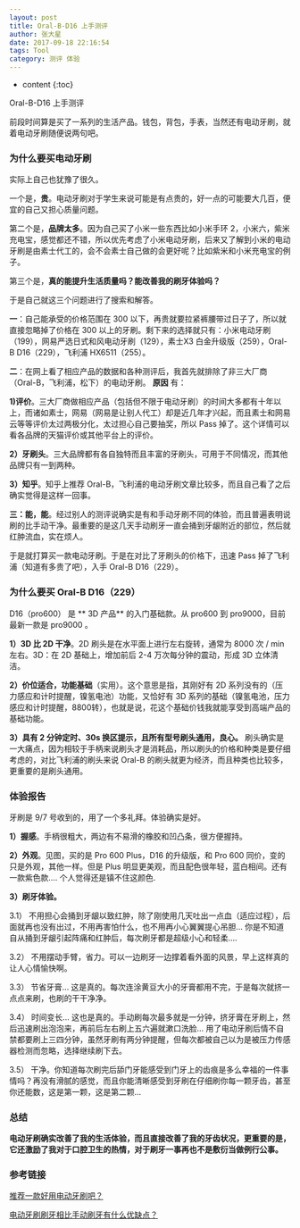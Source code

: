 ```yaml
---
layout: post
title: Oral-B-D16 上手测评
author: 张大星
date: 2017-09-18 22:16:54
tags: Tool
category: 测评 体验
---
```


* content
{:toc}

Oral-B-D16 上手测评






前段时间算是买了一系列的生活产品。钱包，背包，手表，当然还有电动牙刷，就着电动牙刷随便说两句吧。

### 为什么要买电动牙刷

实际上自己也犹豫了很久。

一个是，**贵**。电动牙刷对于学生来说可能是有点贵的，好一点的可能要大几百，便宜的自己又担心质量问题。

第二个是，**品牌太多**。因为自己买了小米一些东西比如小米手环 2，小米六，紫米充电宝，感觉都还不错，所以优先考虑了小米电动牙刷，后来又了解到小米的电动牙刷是由素士代工的，会不会素士自己做的会更好呢？比如紫米和小米充电宝的例子。

第三个是，**真的能提升生活质量吗？能改善我的刷牙体验吗？**  

于是自己就这三个问题进行了搜索和解答。

**一**：自己能承受的价格范围在 300 以下，再贵就要拉紧裤腰带过日子了，所以就直接忽略掉了价格在 300 以上的牙刷。剩下来的选择就只有：小米电动牙刷（199），网易严选日式和风电动牙刷（129），素士X3 白金升级版（259），Oral-B D16（229），飞利浦 HX6511（255）。

**二**：在网上看了相应产品的数据和各种测评后，我首先就排除了非三大厂商（Oral-B，飞利浦，松下）的电动牙刷。
**原因** 有：  

**1)评价**。三大厂商做相应产品（包括但不限于电动牙刷）的时间大多都有十年以上，而诸如素士，网易（网易是让别人代工）却是近几年才兴起，而且素士和网易云等等评价太过两极分化，太过担心自己要抽奖，所以 Pass 掉了。这个详情可以看各品牌的天猫评价或其他平台上的评价。  

**2）牙刷头**。三大品牌都有各自独特而且丰富的牙刷头，可用于不同情况，而其他品牌只有一到两种。  

**3）知乎**。知乎上推荐 Oral-B，飞利浦的电动牙刷文章比较多，而且自己看了之后确实觉得是这样一回事。  

**三：能，能**。经过别人的测评说确实是有和手动牙刷不同的体验，而且普遍表明说刷的比手动干净。最重要的是这几天手动刷牙一直会捅到牙龈附近的部位，然后就红肿流血，实在烦人。

于是就打算买一款电动牙刷。于是在对比了牙刷头的价格下，迅速 Pass 掉了飞利浦（知道有多贵了吧），入手 Oral-B D16（229）。

### 为什么要买 Oral-B D16（229）

D16（pro600） 是 ** 3D 产品** 的入门基础款。从 pro600 到 pro9000，目前最新一款是 pro9000 。

**1）3D 比 2D 干净**。2D 刷头是在水平面上进行左右旋转，通常为 8000 次 / min 左右。3D：在 2D 基础上，增加前后 2-4 万次每分钟的震动，形成 3D 立体清洁。

**2）价位适合，功能基础**（实用）。这个意思是指，其刚好有 2D 系列没有的（压力感应和计时提醒，镍氢电池）功能，又恰好有 3D 系列的基础（镍氢电池，压力感应和计时提醒，8800转），也就是说，花这个基础价钱我就能享受到高端产品的基础功能。

**3）具有 2 分钟定时、30s 换区提示，且所有型号刷头通用，良心。** 刷头确实是一大痛点，因为相较于手柄来说刷头才是消耗品，所以刷头的价格和种类是要仔细考虑的，对比飞利浦的刷头来说 Oral-B 的刷头就更为经济，而且种类也比较多，更重要的是刷头通用。

### 体验报告

牙刷是 9/7 号收到的，用了一个多礼拜。体验确实是好。

**1）握感**。手柄很粗大，两边有不易滑的橡胶和凹凸条，很方便握持。  

**2）外观**。见图，买的是 Pro 600 Plus，D16 的升级版，和 Pro 600 同价，变的只是外观，其他一样。但是 Plus 明显更美观，而且配色很年轻，蓝白相间。还有一款紫色款.... 个人觉得还是镇不住这颜色.  

**3）刷牙体验。**  

  3.1） 不用担心会捅到牙龈以致红肿，除了刚使用几天吐出一点血（适应过程），后面就再也没有出过，不用再害怕什么，也不用再小心翼翼提心吊胆... 你是不知道自从捅到牙龈引起阵痛和红肿后，每次刷牙都是超级小心和轻柔....  

  3.2） 不用摆动手臂，省力。可以一边刷牙一边撑着看外面的风景，早上这样真的让人心情愉快啊。  

  3.3） 节省牙膏... 这是真的。每次连涂黄豆大小的牙膏都用不完，于是每次就挤一点点来刷，也刷的干干净净。  

  3.4） 时间变长... 这也是真的。手动刷每次最多就是一分钟，挤牙膏在牙刷上，然后迅速刷出泡泡来，再前后左右刷上五六遍就漱口洗脸... 用了电动牙刷后情不自禁都要刷上三四分钟，虽然牙刷有两分钟提醒，但每次都被自己以为是被压力传感器检测而忽略，选择继续刷下去。  

  3.5） 干净。你知道每次刷完后舔门牙能感受到门牙上的齿痕是多么幸福的一件事情吗？再没有滑腻的感觉，而且你能清晰感受到牙刷在仔细刷你每一颗牙齿，甚至你还能数，这是第一颗，这是第二颗...  

### 总结

**电动牙刷确实改善了我的生活体验，而且直接改善了我的牙齿状况，更重要的是，它还激励了我对于口腔卫生的热情，对于刷牙一事再也不是敷衍当做例行公事。**

### 参考链接

[推荐一款好用电动牙刷吧？](https://www.zhihu.com/question/19994872?rf=28330783)  

[电动牙刷刷牙相比手动刷牙有什么优缺点？](https://www.zhihu.com/question/19825877/answer/15856166)  


